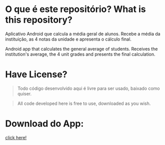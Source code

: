 # O que é este repositório? What is this repository?

Aplicativo Android que calcula a média geral de alunos.
Recebe a média da instituição, as 4 notas da unidade e apresenta o cálculo final.

Android app that calculates the general average of students.
Receives the institution's average, the 4 unit grades and presents the final calculation.

# Have License?

> Todo código desenvolvido aqui é livre para ser usado, baixado como quiser.

> All code developed here is free to use, downloaded as you wish.

# Download do App: 

[click here!](https://drive.google.com/file/d/1W_Rv-U1jIyEuMwfh10hVykiDcX7h04rA/view?usp=sharing)
